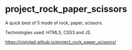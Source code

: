# project_rock_paper_scissors

A quick best of 5 mode of rock, paper, scissors.

Technologies used: HTML5, CSS3 and JS.

https://cipivlad.github.io/project_rock_paper_scissors/
